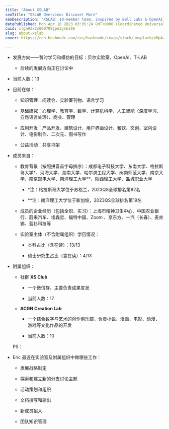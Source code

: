 ```yaml
---
title: "About XSLAB"
seoTitle: "XSLAB Overview: Discover More"
seoDescription: "XSLAB: 10-member team, inspired by Bell Labs & OpenAI, researching, developing apps, and promoting public welfare. Diverse backgrounds"
datePublished: Mon Apr 10 2023 03:05:24 GMT+0000 (Coordinated Universal Time)
cuid: clga93x2s000709jpe3ysbs06
slug: about-xslab
cover: https://cdn.hashnode.com/res/hashnode/image/stock/unsplash/oMpAz-DN-9I/upload/c4f93bc2e6dd4e94ce5d6f93a567fb38.jpeg

---
```


* 发展方向——暂时学习和模仿的目标：贝尔实验室、OpenAI、T-LAB
    
    * 后续的发展方向正在讨论中
        
* 当前人数：13
    
* 目前在做：
    
    * 知识管理：阅读会、实验室刊物、语言学习
        
    * 基础研究：心理学、教育学、数学、计算机科学、人工智能（深度学习、自然语言处理）、商业、管理
        
    * 应用开发：产品开发、建筑设计、用户界面设计、餐饮、文创、室内设计、电影制作、二次元、图书写作
        
    * 公益活动：共享书架
        
* 成员来自：
    
    * 教育背景（按照拼音首字母排序）：成都电子科技大学、东南大学、格拉斯哥大学\*、河海大学、湖南大学、哈尔滨工程大学、闽南师范大学、南京大学、南京邮电大学、南洋理工大学\*\*、陕西理工大学、盐城职业大学
        
        * \*注：格拉斯哥大学位于苏格兰，2023QS全球排名第82名
            
        * \*\*注：南洋理工大学位于新加坡，2023QS全球排名第19名
            
    * 成员的企业经历（包括全职、实习）：上海市精神卫生中心、中国农业银行、蔚来汽车、埃森哲、福特中国、Zoom 、京东方、一汽（长春）、麦肯锡、蓝衫科技等
        
    * 实验室主体（不含附属组织）学历情况：
        
        * 本科占比（含在读）：13/13
            
        * 硕士研究生占比（含在读）：4/13
            
* 附属组织：
    
    * 社群 **XS Club**
        
        * 一个微信群，主要负责成果宣发
            
        * 当前人数：17
            
    * **ACGN Creation Lab**
        
        * 一个结合数字与艺术的创作俱乐部，负责小说、漫画、电影、动漫、游戏等文化作品的开发
            
        * 当前人数：10
            
    
    PS：
    
* Eric 最近在实验室及附属组织中做哪些工作：
    
    * 发展战略制定
        
    * 探索和建立新的分支讨论主题
        
    * 活动策划和组织
        
    * 文档撰写和输出
        
    * 新成员招入
        
    * 团队知识管理